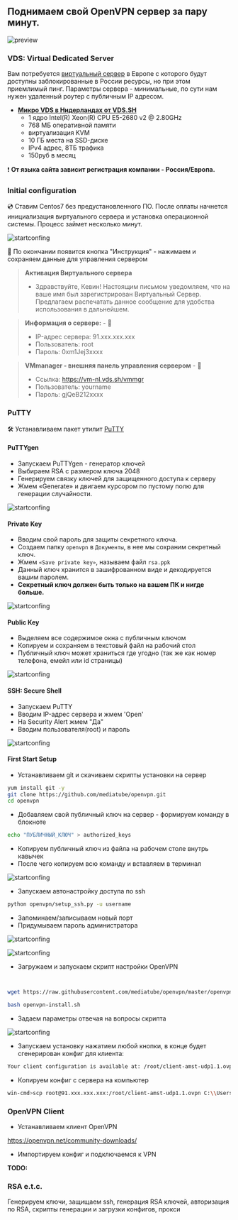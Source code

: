 ## Поднимаем свой OpenVPN сервер за пару минут.
![preview](/img/003.png)
### VDS: Virtual Dedicated Server
Вам потребуется [виртуальный сервер](https://ru.wikipedia.org/wiki/VPS) в Европе с которого будут доступны заблокированные в России ресурсы, но при этом приемлимый пинг. 
Параметры сервера - минимальные, по сути нам нужен удаленный роутер с публичным IP адресом. 

* [**Микро VDS в Нидерландах от VDS.SH**](https://vds.sh) 
  * 1 ядро Intel(R) Xeon(R) CPU E5-2680 v2 @ 2.80GHz
  * 768 МБ оперативной памяти
  * виртуализация KVM 
  * 10 ГБ места на SSD-диске
  * IPv4 адрес, 8ТБ трафика
  * 150руб в месяц
  
❗️ **От языка сайта зависит регистрация компании - Россия/Европа.**

### Initial configuration
💿 Ставим Centos7 без предустановленного ПО.
После оплаты начнется инициализация виртуального сервера и установка операционной системы.
Процесс займет несколько минут.

![startconfing](/img/002.png)

📝 По окончании появится кнопка "Инструкция" - нажимаем и сохраняем данные для управления сервером

> **Активация Виртуального сервера**
>  - Здравствуйте, Кевин!
>  Настоящим письмом уведомляем, что на ваше имя был зарегистрирован Виртуальный Сервер.
>  Предлагаем распечатать данное сообщение для удобства использования в дальнейшем.

> **Информация о cервере:** - 🔐
>   * IP-адрес сервера: 91.xxx.xxx.xxx
>   * Пользователь: root
>   * Пароль: 0xm1Jej3xxxx

> **VMmanager - внешняя панель управления сервером** - 🔐
>    - Ссылка: https://vm-nl.vds.sh/vmmgr
>    - Пользователь: yourname
>    - Пароль: gjQeB212xxxx

### PuTTY 
🛠 Устанавливаем пакет утилит [PuTTY](https://www.putty.org)

#### PuTTYgen
 * Запускаем PuTTYgen - генератор ключей
 * Выбираем RSA с размером ключа 2048
 * Генерируем связку ключей для защищенного доступа к серверу
 * Жмем «Generate» и двигаем курсором по пустому полю для генерации случайности.

![startconfing](/img/008.png)

#### Private Key
 * Вводим свой пароль для защиты секретного ключа.
 * Создаем папку `openvpn` в `Документы`, в нее мы сохраним секретный ключ.
 * Жмем `«Save private key»`, называем файл `rsa.ppk`
 * Данный ключ хранится в зашифрованном виде и декодируется вашим паролем.
 * **Секретный ключ должен быть только на вашем ПК и нигде больше.**

![startconfing](/img/009.png)

#### Public Key
 * Выделяем все содержимое окна с публичным ключом
 * Копируем и сохраняем в текстовый файл на рабочий стол
 * Публичный ключ может храниться где угодно (так же как номер телефона, емейл или id страницы)

![startconfing](/img/010.png)

#### SSH: Secure Shell
* Запускаем PuTTY
* Вводим IP-адрес сервера и жмем 'Open'
* На Security Alert жмем "Да"
* Вводим пользователя(root) и пароль

![startconfing](/img/005.png)

#### First Start Setup
* Устанавливаем git и скачиваем скрипты установки на сервер
```bash
yum install git -y
git clone https://github.com/mediatube/openvpn.git
cd openvpn
```
* Добавляем свой публичный ключ на сервер - формируем команду в блокноте
```bash
echo "ПУБЛИЧНЫЙ_КЛЮЧ" > authorized_keys
```
* Копируем публичный ключ из файла на рабочем столе внутрь кавычек
* После чего копируем всю команду и вставляем в терминал

![startconfing](/img/011.png)

* Запускаем автонастройку доступа по ssh
```bash
python openvpn/setup_ssh.py -u username
```
* Запоминаем/записываем новый порт
* Придумываем пароль администратора

![startconfing](/img/012.png)

![startconfing](/img/013.png)
* Загружаем и запускаем скрипт настройки OpenVPN
```bash 


wget https://raw.githubusercontent.com/mediatube/openvpn/master/openvpn-install.sh

bash openvpn-install.sh
```
* Задаем параметры отвечая на вопросы скрипта

![startconfing](/img/006.png)

* Запускаем установку нажатием любой кнопки, в конце будет сгенерирован конфиг для клиента:
```bash
Your client configuration is available at: /root/client-amst-udp1.1.ovpn
```
* Копируем конфиг с сервера на компьютер
```bash
win-cmd>scp root@91.xxx.xxx.xxx:/root/client-amst-udp1.1.ovpn C:\\Users\\youruser
```

### OpenVPN Client
* Устанавливаем клиент OpenVPN

https://openvpn.net/community-downloads/

* Импортируем конфиг и подключаемся к VPN

**TODO:**
### RSA e.t.c.
Генерируем ключи, защищаем ssh, генерация RSA ключей, авторизация по RSA, скрипты генерации и загрузки конфигов, прокси